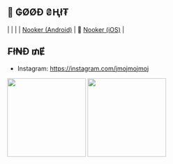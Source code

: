 ## 📌 ₲ØØĐ ₴Ⱨł₮
| | |
| [Nooker (Android)](https://play.google.com/store/apps/details?id=com.nooker2.ac) | 🔪 [Nooker (iOS)](https://apps.apple.com/mo/app/nooker/id1510011675) |

## ₣ł₦Đ ₥Ɇ
- Instagram: https://instagram.com/jmojmojmoj

<div>
  <img height="180em" src="https://github-readme-stats.vercel.app/api?username=minchemo&count_private=true&theme=cobalt&show_icons=true"/>
  <img height="180em" src="https://github-readme-stats.vercel.app/api/top-langs/?username=minchemo&layout=compact&langs_count=7&theme=cobalt"/>
</div>

